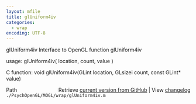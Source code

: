 ```yaml
---
layout: mfile
title: glUniform4iv
categories:
  - wrap
encoding: UTF-8
---
```


glUniform4iv  Interface to OpenGL function glUniform4iv

usage:  glUniform4iv( location, count, value )

C function:  void glUniform4iv(GLint location, GLsizei count, const GLint\* value)


<div class="code_header" style="text-align:right;">
  <span style="float:left;">Path&nbsp;&nbsp;</span> <span class="counter">Retrieve <a href=
  "https://raw.github.com/Psychtoolbox-3/Psychtoolbox-3/beta/./PsychOpenGL/MOGL/wrap/glUniform4iv.m">current version from GitHub</a> | View <a href=
  "https://github.com/Psychtoolbox-3/Psychtoolbox-3/commits/beta/./PsychOpenGL/MOGL/wrap/glUniform4iv.m">changelog</a></span>
</div>
<div class="code">
  <code>./PsychOpenGL/MOGL/wrap/glUniform4iv.m</code>
</div>
